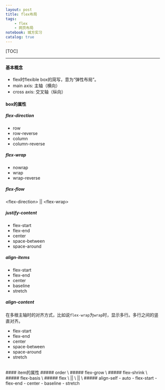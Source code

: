 ```yaml
---
layout: post
title: flex布局
tags: 
    - flex
    - 网页布局
notebook: 城方实习
catalog: true
---
```


[TOC]

---


#### 基本概念
- flex时flexible box的简写，意为“弹性布局”。
- main axis: 主轴（横向）
- cross axis: 交叉轴（纵向）
#### box的属性
##### flex-direction
- row
- row-reverse
- column 
- column-reverse
##### flex-wrap
- nowrap
- wrap
- wrap-reverse
##### flex-flow
\<flex-direction\> || \<flex-wrap\>
##### justify-content
- flex-start
- flex-end
- center
- space-between
- space-around
##### align-items
- flex-start
- flex-end
- center
- baseline
- stretch
##### align-content
在多根主轴时的对齐方式，比如说`flex-wrap`为`wrap`时，显示多行。多行之间的竖直对齐。
- flex-start
- flex-end
- center
- space-between
- space-around
- stretch
<br>
#### item的属性
##### order
\<integer\>
##### flex-grow
\<integer\>
##### flex-shrink
\<integer\>
##### flex-basis
\<integer\>
##### flex
\<flex-grow\> || \<flex-shrink\> || \<flex-basis\>
##### align-self
- auto
- flex-start
- flex-end
- center
- baseline
- stretch